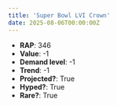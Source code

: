 ```yaml
---
title: 'Super Bowl LVI Crown'
date: 2025-08-06T00:00:00Z
---
```

- **RAP**: 346
- **Value**: -1
- **Demand level**: -1
- **Trend**: -1
- **Projected?**: True
- **Hyped?**: True
- **Rare?**: True
